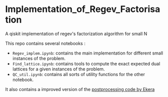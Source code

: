 # Implementation_of_Regev_Factorisation
A qiskit implementation of regev's factorization algorithm for small N

This repo contains several notebooks :
  - ```Regev_implem.ipynb```: contains the main implementation for different small instances of the problem.
  - ```Find_lattice.ipynb```: contains tools to compute the exact expected dual lattices for a given instances of the problem.
  - ```QC_util.ipynb```: contains all sorts of utility functions for the other notebook.

It also contains a improved version of the [postprocessing code by Ekera](https://github.com/ekera/regevnum)
